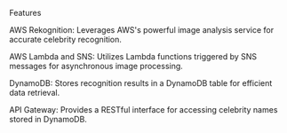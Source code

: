 Features

AWS Rekognition: Leverages AWS's powerful image analysis service for accurate celebrity recognition.

AWS Lambda and SNS: Utilizes Lambda functions triggered by SNS messages for asynchronous image processing.

DynamoDB: Stores recognition results in a DynamoDB table for efficient data retrieval.

API Gateway: Provides a RESTful interface for accessing celebrity names stored in DynamoDB.
